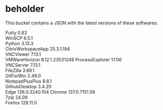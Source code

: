 # beholder
This bucket contains a JSON with the latest versions of these softwares:

Putty              0.83           
WinSCP             6.5.1          
Python             3.13.3         
CitrixWorkspaceApp 25.3.1.194     
VNCViewer          7.13.1         
VMWareHorizon      8.12.1.23531249
ProcessExplorer    17.06          
VNCServer          7.13.1         
FileZilla          3.69.1         
GitForWin          2.49.0         
NotepadPlusPlus    8.8.1          
GithubDesktop      3.4.20         
Edge               136.0.3240.104 
Chrome             137.0.7151.56  
7zip               24.09          
Firefox            128.11.0         



